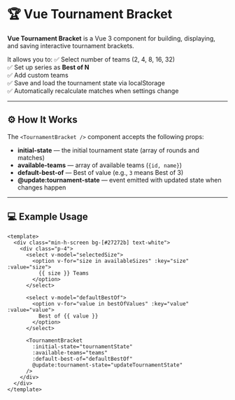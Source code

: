 # 🏆 Vue Tournament Bracket

**Vue Tournament Bracket** is a Vue 3 component for building, displaying, and saving interactive tournament brackets.

It allows you to:
✅ Select number of teams (2, 4, 8, 16, 32)  
✅ Set up series as **Best of N**  
✅ Add custom teams  
✅ Save and load the tournament state via localStorage  
✅ Automatically recalculate matches when settings change  

---

## ⚙ How It Works

The `<TournamentBracket />` component accepts the following props:
- **initial-state** — the initial tournament state (array of rounds and matches)
- **available-teams** — array of available teams (`{id, name}`)
- **default-best-of** — Best of value (e.g., `3` means Best of 3)
- **@update:tournament-state** — event emitted with updated state when changes happen

---

## 💻 Example Usage

```vue
<template>
  <div class="min-h-screen bg-[#27272b] text-white">
    <div class="p-4">
      <select v-model="selectedSize">
        <option v-for="size in availableSizes" :key="size" :value="size">
          {{ size }} Teams
        </option>
      </select>

      <select v-model="defaultBestOf">
        <option v-for="value in bestOfValues" :key="value" :value="value">
          Best of {{ value }}
        </option>
      </select>

      <TournamentBracket 
        :initial-state="tournamentState"
        :available-teams="teams"
        :default-best-of="defaultBestOf"
        @update:tournament-state="updateTournamentState"
      />
    </div>
  </div>
</template>